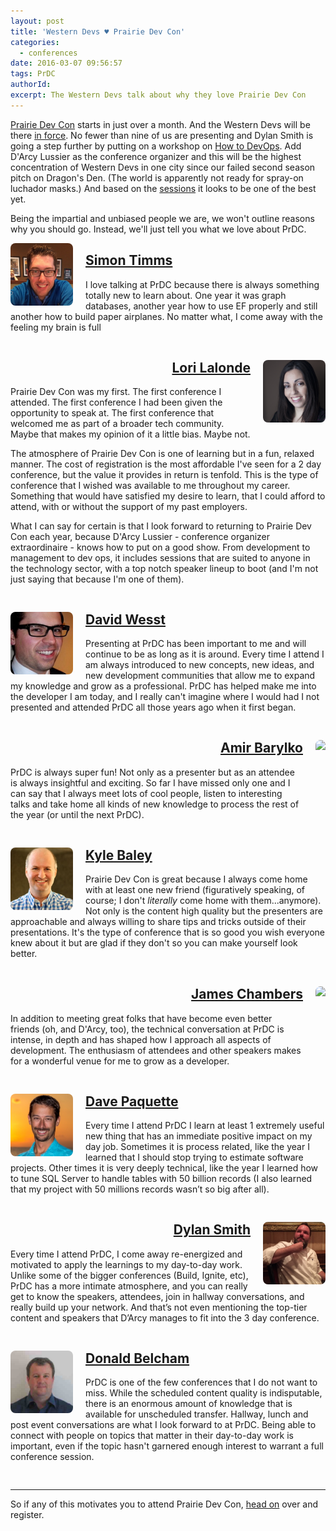 ```yaml
---
layout: post
title: 'Western Devs ♥ Prairie Dev Con'
categories:
  - conferences
date: 2016-03-07 09:56:57
tags: PrDC
authorId:
excerpt: The Western Devs talk about why they love Prairie Dev Con
---
```


[Prairie Dev Con](http://prairiedevcon.com/) starts in just over a month. And the Western Devs will be there [in force](http://www.westerndevs.com/speaking/). No fewer than nine of us are presenting and Dylan Smith is going a step further by putting on a workshop on [How to DevOps](http://prairiedevcon.com/Workshops). Add D'Arcy Lussier as the conference organizer and this will be the highest concentration of Western Devs in one city since our failed second season pitch on Dragon's Den. (The world is apparently not ready for spray-on luchador masks.) And based on the [sessions](http://prairiedevcon.com/Sessions) it looks to be one of the best yet.

Being the impartial and unbiased people we are, we won't outline reasons why you should go. Instead, we'll just tell you what we love about PrDC.

<img style="float: left; margin-right: 20px; height: 100px; border-radius: 8px;" src="/images/avatars/simon.jpg" />

<h2><a href="/bios/simon_timms">Simon Timms</a></h2>

I love talking at PrDC because there is always something totally new to learn about. One year it was graph databases, another year how to use EF properly and still another how to build paper airplanes. No matter what, I come away with the feeling my brain is full

<div style="clear:both;margin-bottom:30px;"></div>

<img style="float: right; margin-left: 20px; height: 100px; border-radius: 8px;" src="/images/avatars/Lori_Lalonde.jpg" />

<h2 style="text-align: right"><a href="/bios/lori_lalonde">Lori Lalonde</a></h2>

Prairie Dev Con was my first. The first conference I attended. The first conference I had been given the opportunity to speak at. The first conference that welcomed me as part of a broader tech community. Maybe that makes my opinion of it a little bias. Maybe not. 

The atmosphere of Prairie Dev Con is one of learning but in a fun, relaxed manner. The cost of registration is the most affordable I've seen for a 2 day conference, but the value it provides in return is tenfold. This is the type of conference that I wished was available to me throughout my career. Something that would have satisfied my desire to learn, that I could afford to attend, with or without the support of my past employers. 

What I can say for certain is that I look forward to returning to Prairie Dev Con each year, because D'Arcy Lussier - conference organizer extraordinaire - knows how to put on a good show. From development to management to dev ops, it includes sessions that are suited to anyone in the technology sector, with a top notch speaker lineup to boot (and I'm not just saying that because I'm one of them). 

<div style="clear:both;margin-bottom:30px;"></div>

<img style="float: left; margin-right: 20px; height: 100px; border-radius: 8px;" src="/images/avatars/davidwesst_400x400.jpg" />

## <a href="/bios/david_wesst">David Wesst</a>

Presenting at PrDC has been important to me and will continue to be as long as it is around. Every time I attend I am always introduced to new concepts, new ideas, and new development communities that allow me to expand my knowledge and grow as a professional. PrDC has helped make me into the developer I am today, and I really can't imagine where I would had I not presented and attended PrDC all those years ago when it first began.

<div style="clear:both;margin-bottom:30px;"></div>

<img style="float: right; margin-left: 20px; height: 100px; border-radius: 8px;" src="https://www.gravatar.com/avatar/fadb1de2c18ab0fc42ebc0988327c90f?s=200" />

<h2 style="text-align: right"><a href="/bios/amir_barylko">Amir Barylko</a></h2>

PrDC is always super fun! Not only as a presenter but as an attendee is always insightful and exciting. So far I have missed only one and I can say that I always meet lots of cool people, listen to interesting talks and take home all kinds of new knowledge to process the rest of the year (or until the next PrDC).

<div style="clear:both;margin-bottom:30px;"></div>

<img style="float: left; margin-right: 20px; height: 100px; border-radius: 8px;" src="/images/avatars/Kyle_300x300.jpg" />

## <a href="/bios/kyle_baley">Kyle Baley</a>

Prairie Dev Con is great because I always come home with at least one new friend (figuratively speaking, of course; I don't _literally_ come home with them...anymore). Not only is the content high quality but the presenters are approachable and always willing to share tips and tricks outside of their presentations. It's the type of conference that is so good you wish everyone knew about it but are glad if they don't so you can make yourself look better.

<div style="clear:both;margin-bottom:30px;"></div>

<img style="float: right; margin-left: 20px; height: 100px; border-radius: 8px;" src="https://www.gravatar.com/avatar/1ac8c631c34a86ddcfb6ae67f6a7a551?s=200" />

<h2 style="text-align: right"><a href="/bios/james_chambers">James Chambers</a></h2>

In addition to meeting great folks that have become even better friends (oh, and D'Arcy, too), the technical conversation at PrDC is intense, in depth and has shaped how I approach all aspects of development. The enthusiasm of attendees and other speakers makes for a wonderful venue for me to grow as a developer.

<div style="clear:both;margin-bottom:30px;"></div>

<img style="float: left; margin-right: 20px; height: 100px; border-radius: 8px;" src="/images/avatars/DavePaquette_241x241.jpg" />

## <a href="/bios/dave_paquette">Dave Paquette</a>

Every time I attend PrDC I learn at least 1 extremely useful new thing that has an immediate positive impact on my day job. Sometimes it is process related, like the year I learned that I should stop trying to estimate software projects. Other times it is very deeply technical, like the year I learned how to tune SQL Server to handle tables with 50 billion records (I also learned that my project with 50 millions records wasn’t so big after all).

<div style="clear:both;margin-bottom:30px;"></div>

<img style="float: right; margin-left: 20px; height: 100px; border-radius: 8px;" src="/images/avatars/dylan_300x300.jpg" />

<h2 style="text-align: right"><a href="/bios/dylan_smith">Dylan Smith</a></h2>

Every time I attend PrDC, I come away re-energized and motivated to apply the learnings to my day-to-day work.  Unlike some of the bigger conferences (Build, Ignite, etc), PrDC has a more intimate atmosphere, and you can really get to know the speakers, attendees, join in hallway conversations, and really build up your network.  And that’s not even mentioning the top-tier content and speakers that D’Arcy manages to fit into the 3 day conference.

<div style="clear:both;margin-bottom:30px;"></div>

<img style="float: left; margin-right: 20px; height: 100px; border-radius: 8px;" src="/images/avatars/donald_belcham_240x240.jpg" />

## <a href="/bios/donald_belcham">Donald Belcham</a>

PrDC is one of the few conferences that I do not want to miss. While the scheduled content quality is indisputable, there is an enormous amount of knowledge that is available for unscheduled transfer. Hallway, lunch and post event conversations are what I look forward to at PrDC. Being able to connect with people on topics that matter in their day-to-day work is important, even if the topic hasn't garnered enough interest to warrant a full conference session.

<div style="clear:both;margin-bottom:30px;"></div>

<hr />

So if any of this motivates you to attend Prairie Dev Con, [head on](http://prairiedevcon.com/) over and register.

